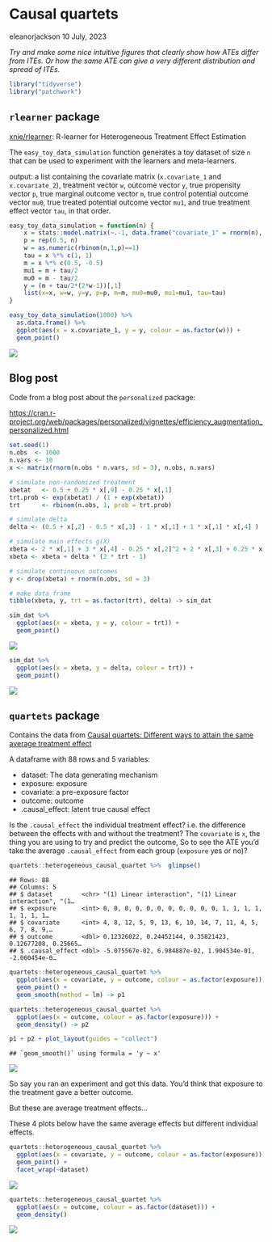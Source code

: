 Causal quartets
================
eleanorjackson
10 July, 2023

*Try and make some nice intuitive figures that clearly show how ATEs
differ from ITEs. Or how the same ATE can give a very different
distribution and spread of ITEs.*

``` r
library("tidyverse")
library("patchwork")
```

## `rlearner` package

[xnie/rlearner](https://rdrr.io/github/xnie/rlearner/src/R/utils.R):
R-learner for Heterogeneous Treatment Effect Estimation

The `easy_toy_data_simulation` function generates a toy dataset of size
`n` that can be used to experiment with the learners and meta-learners.

output: a list containing the covariate matrix (`x.covariate_1` and
`x.covariate_2`), treatment vector `w`, outcome vector `y`, true
propensity vector `p`, true marginal outcome vector `m`, true control
potential outcome vector `mu0`, true treated potential outcome vector
`mu1`, and true treatment effect vector `tau`, in that order.

``` r
easy_toy_data_simulation = function(n) {
    x = stats::model.matrix(~.-1, data.frame("covariate_1" = rnorm(n), "covariate_2"= rnorm(n)))
    p = rep(0.5, n)
    w = as.numeric(rbinom(n,1,p)==1)
    tau = x %*% c(1, 1)
    m = x %*% c(0.5, -0.5)
    mu1 = m + tau/2
    mu0 = m - tau/2
    y = (m + tau/2*(2*w-1))[,1]
    list(x=x, w=w, y=y, p=p, m=m, mu0=mu0, mu1=mu1, tau=tau)
}
```

``` r
easy_toy_data_simulation(1000) %>% 
  as.data.frame() %>% 
  ggplot(aes(x = x.covariate_1, y = y, colour = as.factor(w))) + 
  geom_point()
```

![](figures/2023-07-10_explore-causal-quartets/unnamed-chunk-2-1.png)<!-- -->

## Blog post

Code from a blog post about the `personalized` package:

<https://cran.r-project.org/web/packages/personalized/vignettes/efficiency_augmentation_personalized.html>

``` r
set.seed(1)
n.obs  <- 1000
n.vars <- 10
x <- matrix(rnorm(n.obs * n.vars, sd = 3), n.obs, n.vars)

# simulate non-randomized treatment
xbetat   <- 0.5 + 0.25 * x[,9] - 0.25 * x[,1]
trt.prob <- exp(xbetat) / (1 + exp(xbetat))
trt      <- rbinom(n.obs, 1, prob = trt.prob)

# simulate delta
delta <- (0.5 + x[,2] - 0.5 * x[,3] - 1 * x[,1] + 1 * x[,1] * x[,4] )

# simulate main effects g(X)
xbeta <- 2 * x[,1] + 3 * x[,4] - 0.25 * x[,2]^2 + 2 * x[,3] + 0.25 * x[,5] ^ 2
xbeta <- xbeta + delta * (2 * trt - 1)

# simulate continuous outcomes
y <- drop(xbeta) + rnorm(n.obs, sd = 3)

# make data frame
tibble(xbeta, y, trt = as.factor(trt), delta) -> sim_dat
```

``` r
sim_dat %>% 
  ggplot(aes(x = xbeta, y = y, colour = trt)) + 
  geom_point()
```

![](figures/2023-07-10_explore-causal-quartets/unnamed-chunk-4-1.png)<!-- -->

``` r
sim_dat %>% 
  ggplot(aes(x = xbeta, y = delta, colour = trt)) + 
  geom_point()
```

![](figures/2023-07-10_explore-causal-quartets/unnamed-chunk-5-1.png)<!-- -->

## `quartets` package

Contains the data from [Causal quartets: Different ways to attain the
same average treatment
effect](http://www.stat.columbia.edu/~gelman/research/unpublished/causal_quartets.pdf)

A dataframe with 88 rows and 5 variables:

- dataset: The data generating mechanism
- exposure: exposure
- covariate: a pre-exposure factor
- outcome: outcome
- .causal_effect: latent true causal effect

Is the `.causal_effect` the individual treatment effect? i.e. the
difference between the effects with and without the treatment? The
`covariate` is `x`, the thing you are using to try and predict the
outcome, So to see the ATE you’d take the average `.causal_effect` from
each group (`exposure` yes or no)?

``` r
quartets::heterogeneous_causal_quartet %>%  glimpse()
```

    ## Rows: 88
    ## Columns: 5
    ## $ dataset        <chr> "(1) Linear interaction", "(1) Linear interaction", "(1…
    ## $ exposure       <int> 0, 0, 0, 0, 0, 0, 0, 0, 0, 0, 0, 1, 1, 1, 1, 1, 1, 1, 1…
    ## $ covariate      <int> 4, 8, 12, 5, 9, 13, 6, 10, 14, 7, 11, 4, 5, 6, 7, 8, 9,…
    ## $ outcome        <dbl> 0.12326022, 0.24452144, 0.35821423, 0.12677208, 0.25665…
    ## $ .causal_effect <dbl> -5.075567e-02, 6.984887e-02, 1.904534e-01, -2.060454e-0…

``` r
quartets::heterogeneous_causal_quartet %>%
  ggplot(aes(x = covariate, y = outcome, colour = as.factor(exposure))) + 
  geom_point() +
  geom_smooth(method = lm) -> p1

quartets::heterogeneous_causal_quartet %>%
  ggplot(aes(x = outcome, colour = as.factor(exposure))) + 
  geom_density() -> p2

p1 + p2 + plot_layout(guides = "collect")
```

    ## `geom_smooth()` using formula = 'y ~ x'

![](figures/2023-07-10_explore-causal-quartets/unnamed-chunk-7-1.png)<!-- -->

So say you ran an experiment and got this data. You’d think that
exposure to the treatment gave a better outcome.

But these are average treatment effects…

These 4 plots below have the same average effects but different
individual effects.

``` r
quartets::heterogeneous_causal_quartet %>%
  ggplot(aes(x = covariate, y = outcome, colour = as.factor(exposure))) + 
  geom_point() +
  facet_wrap(~dataset)
```

![](figures/2023-07-10_explore-causal-quartets/unnamed-chunk-8-1.png)<!-- -->

``` r
quartets::heterogeneous_causal_quartet %>%
  ggplot(aes(x = outcome, colour = as.factor(dataset))) + 
  geom_density() 
```

![](figures/2023-07-10_explore-causal-quartets/unnamed-chunk-9-1.png)<!-- -->
